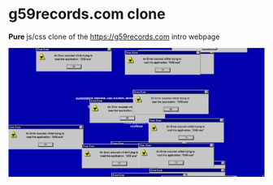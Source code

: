# g59records.com clone
 <b>Pure</b> js/css clone of the https://g59records.com intro webpage

![Alt Text](https://github.com/griimnak/g59records.com-clone/raw/main/Screenshot.png)
